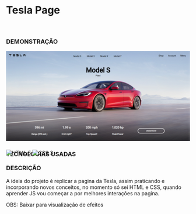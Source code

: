 <h1> Tesla Page </h1> <br>

### DEMONSTRAÇÃO

![PREVIEW](https://raw.githubusercontent.com/Gato-Da-Noite/tesla-motors/main/preview.png)

### TECNOLOGIAS USADAS

<div style="display: inline_block; margin-top: -40px" <br>  
  <img align="center" alt=" HTML 5" src="https://img.shields.io/badge/HTML5-E34F26?style=for-the-badge&logo=html5&logoColor=white" />
  <img align="center" alt=" CSS 3" src="https://img.shields.io/badge/CSS3-1572B6?style=for-the-badge&logo=css3&logoColor=white" />
</div>

### DESCRIÇÃO

A ideia do projeto é replicar a pagina da Tesla, assim praticando e incorporando novos conceitos, no momento só sei HTML e CSS, quando aprender JS vou começar a por melhores interações na pagina.

OBS: Baixar para visualização de efeitos

